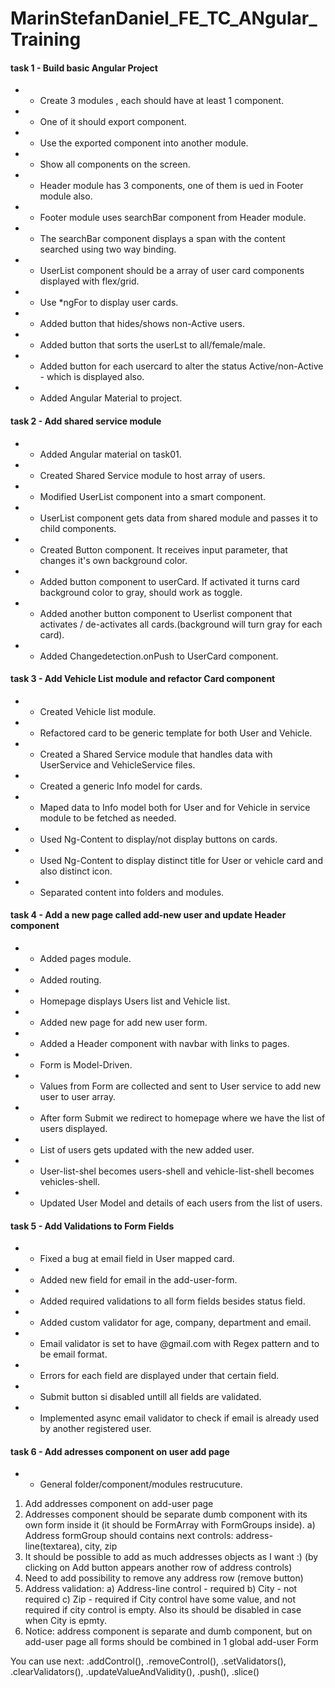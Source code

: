 # MarinStefanDaniel_FE_TC_ANgular_Training

#### task 1 - Build basic Angular Project

* - Create 3 modules , each should have at least 1 component.
* - One of it should export component.
* - Use the exported component into another module.
* - Show all components on the screen.
* - Header module has 3 components, one of them is ued in Footer module also.
* - Footer module uses searchBar component from Header module.
* - The searchBar component displays a span with the content searched using two way binding.
* - UserList component should be a array of user card components displayed with flex/grid.
* - Use *ngFor to display user cards.
* - Added button that hides/shows non-Active users.
* - Added button that sorts the userLst to all/female/male.
* - Added button for each usercard to alter the status Active/non-Active - which is displayed also.
* - Added Angular Material to project.

#### task 2 - Add shared service module

* - Added Angular material on task01.
* - Created Shared Service module to host array of users.
* - Modified UserList component into a smart component. 
* - UserList component gets data from shared module and passes it to child components.
* - Created Button component. It receives input parameter, that changes it's own background color.
* - Added button component to userCard. If activated it turns card background color to gray, should work as toggle.
* - Added another button component to Userlist component that activates / de-activates all cards.(background will turn gray for each card).
* - Added Changedetection.onPush to UserCard component.

#### task 3 - Add Vehicle List module and refactor Card component 

* - Created Vehicle list module.
* - Refactored card to be generic template for both User and Vehicle.
* - Created a Shared Service module that handles data with UserService and VehicleService files.
* - Created a generic Info model for cards.
* - Maped data to Info model both for User and for Vehicle in service module to be fetched as needed.
* - Used Ng-Content to display/not display buttons on cards.
* - Used Ng-Content to display distinct title for User or vehicle card and also distinct icon.
* - Separated content into folders and modules.

#### task 4 - Add a new page called add-new user and update Header component

* - Added pages module.
* - Added routing.
* - Homepage displays Users list and Vehicle list.
* - Added new page for add new user form.
* - Added a Header component with navbar with links to pages.
* - Form is Model-Driven.
* - Values from Form are collected and sent to User service to add new user to user array.
* - After form Submit we redirect to homepage where we have the list of users displayed.
* - List of users gets updated with the new added user.
* - User-list-shel becomes users-shell and vehicle-list-shell becomes vehicles-shell.
* - Updated User Model and details of each users from the list of users.

#### task 5 - Add Validations to Form Fields

* - Fixed a bug at email field in User mapped card.
* - Added new field for email in the add-user-form.
* - Added required validations to all form fields besides status field.
* - Added custom validator for age, company, department and email.
* - Email validator is set to have @gmail.com with Regex pattern and to be email format.
* - Errors for each field are displayed under that certain field.
* - Submit button si disabled untill all fields are validated.
* - Implemented async email validator to check if email is already used by another registered user.


#### task 6 - Add adresses component on user add page

* - General folder/component/modules restrucuture.

1) Add addresses component on add-user page
2) Addresses component should be separate dumb component with its own form inside it (it should be FormArray with FormGroups inside).
    a) Address formGroup should contains next controls: address-line(textarea), city, zip
3) It should be possible to add as much addresses objects as I want :) (by clicking on Add button appears another row of address controls)
4) Need to add possibility to remove any address row (remove button)
5) Address validation:
    a) Address-line control - required
    b) City - not required
    c) Zip - required if City control have some value, and not required if city control is empty. Also its should be disabled in case when City is epmty.
6) Notice: address component is separate and dumb component, but on add-user page all forms should be combined in 1 global add-user Form

You can use next: .addControl(), .removeControl(), .setValidators(), .clearValidators(), .updateValueAndValidity(), .push(), .slice()